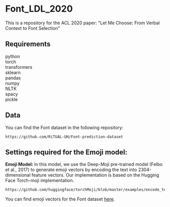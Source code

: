 # Font_LDL_2020
This is a repository for the ACL 2020 paper: "Let Me Choose: From Verbal Context to Font Selection"

## Requirements
python <br>
torch<br>
transformers<br>
sklearn<br>
pandas<br>
numpy<br>
NLTK<br>
spacy<br>
pickle<br>

## Data
You can find the Font dataset in the following repository: 
```
https://github.com/RiTUAL-UH/Font-prediction-dataset
```

## Settings required for the Emoji model:
<b> Emoji Model: </b> In this model, we use the Deep-Moji pre-trained model (Felbo et al., 2017) to generate emoji vectors by encoding the text into 2304-dimensional feature vectors. Our implementation is based on the Hugging Face Torch-moji implementation. 
```
https://github.com/huggingface/torchMoji/blob/master/examples/encode_texts.py
```
You can find emoji vectors for the Font dataset <a href="https://drive.google.com/drive/folders/1BRMWfWk9P7Uc3b8r9xlm6lbu0f22nqQ6?usp=sharing">here</a>. 


